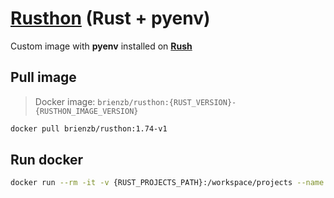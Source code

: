 # [Rusthon](https://hub.docker.com/r/brienzb/rusthon) (Rust + pyenv)
Custom image with **pyenv** installed on **[Rush](https://hub.docker.com/r/brienzb/rush)**

## Pull image
> Docker image: `brienzb/rusthon:{RUST_VERSION}-{RUSTHON_IMAGE_VERSION}`

```bash
docker pull brienzb/rusthon:1.74-v1
```

## Run docker
```bash
docker run --rm -it -v {RUST_PROJECTS_PATH}:/workspace/projects --name rusthon brienzb/rusthon:1.74-v1
```